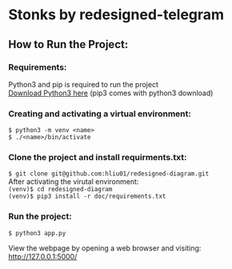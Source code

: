 # Stonks by redesigned-telegram
## How to Run the Project:  
### Requirements:
Python3 and pip is required to run the project  
[Download Python3 here](https://www.python.org/downloads/) (pip3 comes with python3 download)

### Creating and activating a virtual environment:
`$ python3 -m venv <name>`  
`$ ./<name>/bin/activate`

### Clone the project and install requirments.txt:
`$ git clone git@github.com:hliu01/redesigned-diagram.git`  
After activating the virutal environment:  
`(venv)$ cd redesigned-diagram`    
`(venv)$ pip3 install -r doc/requirements.txt`  

### Run the project: 
`$ python3 app.py`  

View the webpage by opening a web browser and visiting: http://127.0.0.1:5000/
